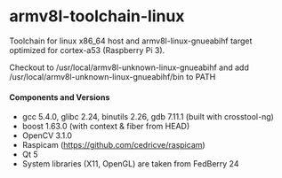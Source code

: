 # armv8l-toolchain-linux
Toolchain for linux x86_64 host and armv8l-linux-gnueabihf target optimized for cortex-a53 (Raspberry Pi 3).

Checkout to /usr/local/armv8l-unknown-linux-gnueabihf and add /usr/local/armv8l-unknown-linux-gnueabihf/bin to PATH

#### Components and Versions
* gcc 5.4.0, glibc 2.24, binutils 2.26, gdb 7.11.1 (built with crosstool-ng)
* boost 1.63.0 (with context & fiber from HEAD)
* OpenCV 3.1.0
* Raspicam (https://github.com/cedricve/raspicam)
* Qt 5
* System libraries (X11, OpenGL) are taken from FedBerry 24
